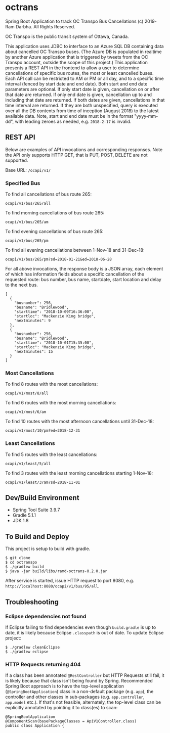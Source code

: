# octrans
Spring Boot Application to track OC Transpo Bus Cancellations
(c) 2019- Ram Darbha. All Rights Reserved.

OC Transpo is the public transit system of Ottawa, Canada.

This application uses JDBC to interface to an Azure SQL DB containing data about cancelled OC Transpo buses.  (The Azure DB is populated in realtime by another Azure application that is triggered by tweets from the OC Transpo account, outside the scope of this project.)  This application presents a REST API in the frontend to allow a user to determine cancellations of specific bus routes,  the most or least cancelled buses.  Each API call can be restricted to AM or PM or all day, and to a specific time interval (fenced by start date and end date).  Both start and end date parameters are optional.  If only start date is given, cancellation on or after that date are returned.  If only end date is given, cancellation up to and including that date are returned.  If both dates are given, cancellations in that time interval are returned.  If they are both unspecified, query is executed over all the DB contents from time of inception (August 2018) to the latest available data.  Note, start and end date must be in the format "yyyy-mm-dd", with leading zeroes as needed, e.g. `2018-2-17` is invalid.

## REST API

Below are examples of API invocations and corresponding responses.  Note the API only supports HTTP GET, that is PUT, POST, DELETE are not supported.

Base URL: `/ocapi/v1/`

### Specified Bus

To find all cancellations of bus route 265:
 
`ocapi/v1/bus/265/all`

To find morning cancellations of bus route 265:
 
`ocapi/v1/bus/265/am`

To find evening cancellations of bus route 265:
 
`ocapi/v1/bus/265/pm`

To find all evening cancellations between 1-Nov-18 and 31-Dec-18:
 
`ocapi/v1/bus/265/pm?sd=2018-01-21&ed=2018-06-28`

For all above invocations, the response body is a JSON array, each element of which has information fields about a specific cancellation of the requested route: bus number, bus name, startdate, start location and delay to the next bus.

    [
      {
        "busnumber": 256,
        "busname": "Bridlewood",
        "starttime": "2018-10-09T16:36:00",
        "startloc": "Mackenzie King bridge",
        "nextminutes": 9
      },
      {
        "busnumber": 256,
        "busname": "Bridlewood",
        "starttime": "2018-10-01T15:35:00",
        "startloc": "Mackenzie King bridge",
        "nextminutes": 15
      }
    ]

### Most Cancellations

To find 8 routes with the most cancellations:
 
`ocapi/v1/most/8/all`

To find 6 routes with the most morning cancellations:
 
`ocapi/v1/most/6/am`

To find 10 routes with the most afternoon cancellations until 31-Dec-18:
 
`ocapi/v1/most/10/pm?ed=2018-12-31`


### Least Cancellations

To find 5 routes with the least cancellations:
 
`ocapi/v1/least/5/all`

To find 3 routes with the least morning cancellations starting 1-Nov-18:
 
`ocapi/v1/least/3/am?sd=2018-11-01`



## Dev/Build Environment

- Spring Tool Suite 3.9.7
- Gradle 5.1.1
- JDK 1.8

## To Build and Deploy

This project is setup to build with gradle.

    $ git clone 
    $ cd octranspo
    $ ./gradlew build
    $ java -jar build/libs/ramd-octrans-0.2.0.jar

After service is started, issue HTTP request to port 8080, e.g. `http://localhost:8080/ocapi/v1/bus/95/all`.

## Troubleshooting

### Eclipse dependencies not found
If Eclipse failing to find dependencies even though `build.gradle` is up to date, it is likely because Eclipse `.classpath` is out of date.  To update Eclipse project:

    $ ./gradlew cleanEclipse
    $ ./gradlew eclipse

### HTTP Requests returning 404
If a class has been annotated `@RestController` but HTTP Requests still fail, it is likely because that class isn't being found by Spring.  Recommended Spring Boot approach is to have the top-level application (`@SpringBootApplication`) class in a non-default package (e.g. `app`), the controller and other classes in sub-packages (e.g. `app.controller`, `app.model` etc.).  If that's not feasible, alternately, the top-level class can be explicitly annotated by pointing it to class(es) to scan:

    @SpringBootApplication
    @ComponentScan(basePackageClasses = ApiV1Controller.class)
    public class Application {
